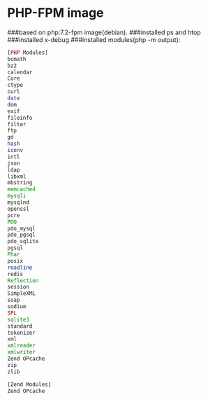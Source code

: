 # PHP-FPM image
###based on php:7.2-fpm image(debian).
###installed ps and htop
###installed x-debug
###installed modules(php -m output):
```php
[PHP Modules]
bcmath
bz2
calendar
Core
ctype
curl
date
dom
exif
fileinfo
filter
ftp
gd
hash
iconv
intl
json
ldap
libxml
mbstring
memcached
mysqli
mysqlnd
openssl
pcre
PDO
pdo_mysql
pdo_pgsql
pdo_sqlite
pgsql
Phar
posix
readline
redis
Reflection
session
SimpleXML
soap
sodium
SPL
sqlite3
standard
tokenizer
xml
xmlreader
xmlwriter
Zend OPcache
zip
zlib

[Zend Modules]
Zend OPcache
```